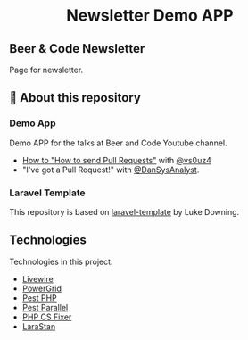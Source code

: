   <div align="center">
    <p>
        <h1>Newsletter Demo APP</h1>
    </p>
</div>

## Beer & Code Newsletter

Page for newsletter.

## 🚨 About this repository

### Demo App

Demo APP for the talks at Beer and Code Youtube channel.

- [How to "How to send Pull Requests"](https://www.youtube.com/watch?v=-SWCz3U3pOE) with [@vs0uz4](https://github.com/vs0uz4.)
- "I've got a Pull Request!" with [@DanSysAnalyst](https://github.com/dansysanalyst).

### Laravel Template

This repository is based on [laravel-template](https://github.com/lukeraymonddowning/laravel-template) by Luke Downing.

## Technologies

Technologies in this project:

- [Livewire](https://laravel-livewire.com)
- [PowerGrid](https://github.com/Power-Components/livewire-powergrid)
- [Pest PHP](https://pestphp.com)
- [Pest Parallel](https://pestphp.com/docs/plugins/parallel)
- [PHP CS Fixer](https://github.com/FriendsOfPHP/PHP-CS-Fixer)
- [LaraStan](https://github.com/nunomaduro/larastan)
